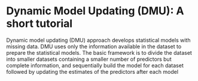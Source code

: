 # Dynamic Model Updating (DMU): A short tutorial
Dynamic model updating (DMU) approach develops statistical models with missing data. DMU uses only the information available in the dataset to prepare the statistical models. The basic framework is to divide the dataset into smaller datasets containing a smaller number of predictors but complete information, and sequentially build the model for each dataset followed by updating the estimates of the predictors after each model

